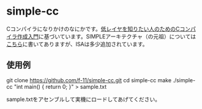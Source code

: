 # simple-cc
Cコンパイラになりかけのなにかです。[低レイヤを知りたい人のためのCコンパイラ作成入門](https://github.com/f-11/simple-cc)に基づいています。SIMPLEアーキテクチャ（の元祖）については[こちら](https://isle3hw.kuis.kyoto-u.ac.jp/simple_v40.pdf)に書いてありますが、ISAは多少追加されています。

## 使用例
  git clone https://github.com/f-11/simple-cc.git
  cd simple-cc
  make
  ./simple-cc "int main() { return 0; }" > sample.txt

sample.txtをアセンブルして実機にロードしてあげてください。
